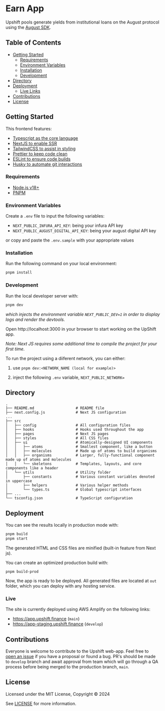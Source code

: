 # Earn App

Upshift pools generate yields from institutional loans on the August protocol using the [August SDK](https://www.npmjs.com/package/@augustdigital/sdk).

## Table of Contents

- [Getting Started](https://github.com/lazarev-protocol/upshift-app?tab=readme-ov-file#getting-started)
  - [Requirements](https://github.com/lazarev-protocol/upshift-app?tab=readme-ov-file#requirements)
  - [Environment Variables](https://github.com/lazarev-protocol/upshift-app?tab=readme-ov-file#environment-variables)
  - [Installation](https://github.com/lazarev-protocol/upshift-app?tab=readme-ov-file#installation)
  - [Development](https://github.com/lazarev-protocol/upshift-app?tab=readme-ov-file#development)
- [Directory](https://github.com/lazarev-protocol/upshift-app?tab=readme-ov-file#directory)
- [Deployment](https://github.com/lazarev-protocol/upshift-app?tab=readme-ov-file#deployment)
  - [Live Links](https://github.com/lazarev-protocol/upshift-app?tab=readme-ov-file#live)
- [Contributions](https://github.com/lazarev-protocol/upshift-app?tab=readme-ov-file#contributions)
- [License](https://github.com/lazarev-protocol/upshift-app?tab=readme-ov-file#license)

## Getting Started

This frontend features:

- [Typescript as the core language](https://www.typescriptlang.org/)
- [NextJS to enable SSR](https://nextjs.org/)
- [TailwindCSS to assist in styling](https://tailwindcss.com/)
- [Prettier to keep code clean](https://prettier.io/)
- [ESLint to ensure code builds](https://eslint.org/)
- [Husky to automate git interactions](https://typicode.github.io/husky/)

### Requirements

- [Node.js v18+](https://nodejs.org/)
- [PNPM](https://pnpm.io/)

### Environment Variables

Create a `.env` file to input the following variables:

- `NEXT_PUBLIC_INFURA_API_KEY`: being your infura API key
- `NEXT_PUBLIC_AUGUST_DIGITAL_API_KEY`: being your august digital API key

or copy and paste the `.env.sample` with your appropriate values

### Installation

Run the following command on your local environment:

```bash
pnpm install
```

### Development

Run the local developer server with:

```bash
pnpm dev
```

*which injects the environment variable `NEXT_PUBLIC_DEV=1` in order to display logs and render the devtools.*

Open http://localhost:3000 in your browser to start working on the UpShift app. 

*Note: Next JS requires some additional time to compile the project for your first time.*

To run the project using a diiferent network, you can either:

1) use `pnpm dev:<NETWORK_NAME (local for example)>`

2) inject the following `.env` variable, `NEXT_PUBLIC_NETWORK=`

## Directory

```
.
├── README.md                   # README file
├── next.config.js              # Next JS configuration
...
├── src
│   ├── config                  # All configuration files
│   ├── hooks                   # Hooks used throughout the app
│   ├── pages                   # Next JS pages
│   ├── styles                  # All CSS files
│   ├── ui                      # Atomically-designed UI components
│   │   ├── atoms               # Smallest component, like a button
│   │   ├── molecules           # Made up of atoms to build organisms
│   │   ├── organisms           # Larger, fully-functional component made up of atoms and molecules
│   │   └── skeletons           # Templates, layouts, and core components like a header
│   └── utils                   # Utility folder
│       ├── constants           # Various constant variables denoted in uppercase
│       ├── helpers             # Various helper methods
│       └── types.ts            # Global typescript interfaces 
├── ...
└── tsconfig.json               # TypeScript configuration
```

## Deployment

You can see the results locally in production mode with:

```bash
pnpm build
pnpm start
```

The generated HTML and CSS files are minified (built-in feature from Next js).

You can create an optimized production build with:

```
pnpm build-prod
```

Now, the app is ready to be deployed. All generated files are located at `out` folder, which you can deploy with any hosting service.

### Live

The site is currently deployed using AWS Amplify on the following links:

- https://app.upshift.finance (`main`)
- https://app-staging.upshift.finance (`develop`)

## Contributions

Everyone is welcome to contribute to the Upshift web-app. Feel free to [open an issue](https://github.com/upshift-protocol/upshift-app/issues) if you have a proposal or found a bug. PR's should be made to `develop` branch and await approval from team which will go through a QA process before being merged to the production branch, `main`.

## License

Licensed under the MIT License, Copyright © 2024

See [LICENSE](LICENSE) for more information.